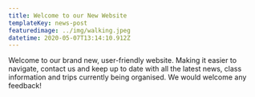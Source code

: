 ```yaml
---
title: Welcome to our New Website
templateKey: news-post
featuredimage: ../img/walking.jpeg
datetime: 2020-05-07T13:14:10.912Z
---
```

Welcome to our brand new, user-friendly website. Making it easier to navigate, contact us and keep up to date with all the latest news, class information and trips currently being organised. We would welcome any feedback!